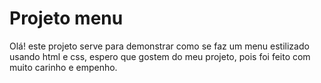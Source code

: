 # Projeto menu



Olá! este projeto serve para demonstrar como se faz um menu estilizado usando html e css, espero que gostem do meu projeto, pois foi feito com muito carinho e empenho.